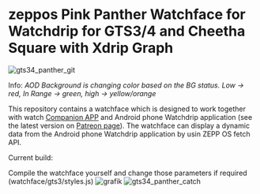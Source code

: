  # zeppos Pink Panther Watchface for Watchdrip for GTS3/4 and Cheetha Square with Xdrip Graph
![gts34_panther_git](https://github.com/sedy89/zeppos_watchdrip_gts3_wf/assets/65983953/ffd1e7f7-a76f-45a4-88f7-11d1ebc691fe)

Info: *AOD Background is changing color based on the BG status. Low -> red, In Range -> green, high -> yellow/orange*

This repository contains a watchface which is designed to work together with watch <a href="https://github.com/bigdigital/zeppos_watchdrip_app">Companion APP</a>  and Android phone Watchdrip application (see the latest version on <a href="https://www.patreon.com/xdrip_miband">Patreon page</a>). The watchface can display a dynamic data from the Android phone Watchdrip application by usin ZEPP OS fetch API.

Current build:


Compile the watchface yourself and change those parameters if required (watchface/gts3/styles.js)
![grafik](https://user-images.githubusercontent.com/65983953/232456088-b3dc411d-cbbd-401a-a74e-557bf4bb35cd.png) 
![gts34_panther_catch](https://github.com/sedy89/zeppos_watchdrip_gts3_wf/assets/65983953/89c3ea16-02f2-4bca-a120-deb2ad16bc2e)
